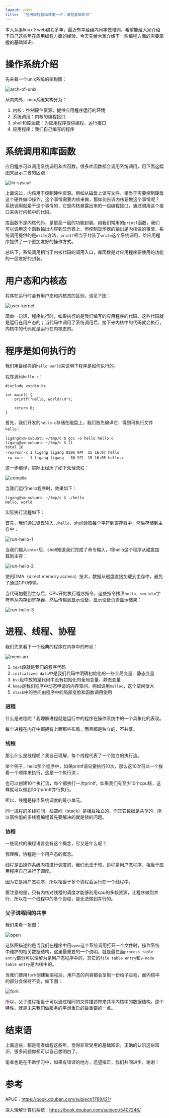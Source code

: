 ```yaml
---
layout: post
title:  "应用编程基础课第一讲：编程基础知识"
---
```


本人从事linux下web编程多年，最近有幸给组内同学做培训，希望能给大家介绍下自己这些年在应用编程方面的经验，今天先给大家介绍下一些编程方面的需要掌握的基础知识:

# 操作系统介绍

先来看一个unix系统的架构图：

![arch-of-unix](https://github.com/ligang1109/ligang1109.github.io/blob/master/images/2018-09-14/arch-of-unix.jpg?raw=true)

从内向外，unix系统架构分为：

1. 内核：控制硬件资源，提供应用程序运行的环境
1. 系统调用：内核的编程接口
1. shell和库函数：为应用程序提供编程、运行接口
1. 应用程序：我们自己编写的程序

# 系统调用和库函数

应用程序可以调用系统调用和库函数，很多库函数都会调用系统调用，用下面这幅图来展示二者的区别：

![lib-syscall](https://github.com/ligang1109/ligang1109.github.io/blob/master/images/2018-09-14/lib-syscall.jpg?raw=true)

上面说过，内核用于控制硬件资源。例如从磁盘上读写文件，相当于需要控制硬盘这个硬件做IO操作，这个事情需要内核来做，那如何告诉内核要做这个事情呢？系统调用就是干这个事情的，它是内核暴露出来的一组编程接口，通过调用这个接口来执行内核中的代码。

库函数不是内核代码，是更高一层的功能封装。如我们常用的`printf`函数，我们可以调用这个函数输出内容到显示器上，但控制显示器的输出是内核做的事情，系统调用提供的是`write`方法，`printf`相当于封装了`write`这个系统调用，给应用程序提供了一个更加友好的操作方式。

总结下，系统调用相当于内核代码的调用入口，库函数是对应用程序要使用的功能的一层友好的封装。

# 用户态和内核态

程序在运行时会有用户态和内核态的区别，请见下图：

![user-kernel](https://github.com/ligang1109/ligang1109.github.io/blob/master/images/2018-09-14/user-kernel.jpg?raw=true)

简单一句话，程序执行时，如果执行的是我们编写的应用程序的代码，这些代码就是运行在用户态的；当代码中调用了系统调用后，接下来内核中的代码就会执行，内核中的代码就是运行在内核态的。

# 程序是如何执行的

我们用最经典的`hello world`来说明下程序是如何执行的。

程序源码`hello.c`：

```
#include <stdio.h>

int main() {
    printf("Hello, world!\n");

    return 0;
}
```

首先，我们开发的`hello.c`存储在磁盘上，我们首先编译它，得到可执行文件`hello`：

```
ligang@vm-xubuntu ~/tmp/c $ gcc -o hello hello.c 
ligang@vm-xubuntu ~/tmp/c $ ll
total 16
-rwxrwxr-x 1 ligang ligang 8296 9月  15 16:07 hello
-rw-rw-r-- 1 ligang ligang   80 9月  15 16:05 hello.c
```

这一步编译，实际上经历了如下处理流程：

![compile](https://github.com/ligang1109/ligang1109.github.io/blob/master/images/2018-09-14/compile.png?raw=true)

当我们运行hello程序时，效果如下：

```
ligang@vm-xubuntu ~/tmp/c $ ./hello 
Hello, world
```

实际执行流程如下：

首先，我们通过键盘输入`./hello`，shell读取每个字符到寄存器中，然后存储到主存中：

![run-hello-1](https://github.com/ligang1109/ligang1109.github.io/blob/master/images/2018-09-14/run-hello-1.png?raw=true)

当我们输入`enter`后，shell知道我们完成了命令输入，将hello这个程序从磁盘加载到主存：

![run-hello-2](https://github.com/ligang1109/ligang1109.github.io/blob/master/images/2018-09-14/run-hello-2.png?raw=true)

使用DMA（direct memory access）技术，数据从磁盘直接加载到主存中，避免了通过CPU传输。

当代码加载到主存后，CPU开始执行程序指令，这些指令拷贝`hello, world\n`字符串从内存到寄存器，然后传输到显示设备，显示设备负责显示结果：

![run-hello-3](https://github.com/ligang1109/ligang1109.github.io/blob/master/images/2018-09-14/run-hello-3.png?raw=true)

# 进程、线程、协程

我们先来看下一个经典的程序在内存中的布局：

![mem-arr](https://github.com/ligang1109/ligang1109.github.io/blob/master/images/2018-09-14/mem-arr.jpg?raw=true)

1. `text`段就是我们的程序代码
1. `initialized data`中是我们代码中明确初始化的一些全局变量、静态变量
1. `bss`段中放的是代码中没有初始化的全局变量、静态变量
1. `heap`是我们程序中动态申请的内存空间，例如调用`malloc`，这个空间很大
1. `stack`中的空间由程序中的局部变脸和函数调用使用

### 进程

什么是进程呢？我理解进程就是运行中的程序在操作系统中的一个具象化的表现。

每个进程在内存中都拥有上面那些布局，而且都是独立的，不共享。

### 线程

那么什么是线程呢？我自己理解，每个线程代表了一个独立的执行流。

举个例子，hello那个程序中，如果printf语句要执行10次，那么这10次可以一个挨着一个顺序来执行，这是一个执行流；

也可以创建10个执行流，每个都执行一次printf，如果我们有至少10个cpu核，这样就可以做到10个printf并行执行。

所以，线程是操作系统调度的最小单元。

同一进程的多线程间，栈空间（stack）是相互独立的，而其它数据是共享的，所以高性能的多线程编程首先要解决的就是锁的问题。

### 协程

一些现代的编程语言会有这个概念，它又是什么呢？

我理解，协程是一个用户态的概念。

线程是由操作系统内核进行调度的，我们无法干预，协程是用户态程序，相当于应用程序自己进行了调度。

因为它是用户态程序，所以相当于多个协程会运行在一个线程中。

要注意的是，只有内核对线程的调度才能够利用cpu的多核资源，让程序做到并行，所以在一个线程中的多个协程，是无法做到并行的。

### 父子进程间的共享

我们来看一张图： 

![open](https://github.com/ligang1109/ligang1109.github.io/blob/master/images/2018-09-14/open.jpg?raw=true)

这张图描述的是当我们在程序中用`open`这个系统调用打开一个文件时，操作系统中维护的相关数据结构，这里最重要的一个说明，就是最左面`process table entry`部分可以理解为是用户态程序中的，其它的`file table entry`和`v-node table entry`是内核中的。

当我们使用`fork`创建新进程后，用户态的内容都会复制一份给子进程，而内核中的部分会保持不变，如下图：

![fork](https://github.com/ligang1109/ligang1109.github.io/blob/master/images/2018-09-14/fork.jpg?raw=true)

所以，父子进程相当于可以通过相同的文件描述符来共享内核中的数据结构。这个特性，就是未来我们做服务的平滑重启的最重要的一点。

# 结束语

上面这些，都是笔者编程这些年，觉得非常受用的基础知识。正确的认识这些知识，很多问题你都可以自己想明白了。

笔者也是在不断学习中，如果有错误的地方，还望指正，我们共同进步，谢谢！

# 参考

APUE：https://book.douban.com/subject/1788421/

深入理解计算机系统：https://book.douban.com/subject/5407246/
